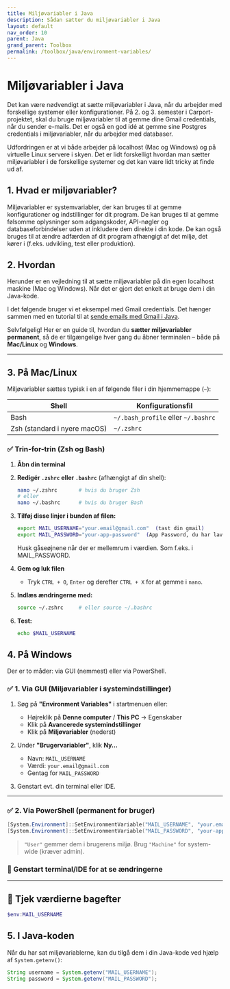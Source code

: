 ```yaml
---
title: Miljøvariabler i Java
description: Sådan sætter du miljøvariabler i Java
layout: default
nav_order: 10
parent: Java
grand_parent: Toolbox
permalink: /toolbox/java/environment-variables/
---
```


# Miljøvariabler i Java

Det kan være nødvendigt at sætte miljøvariabler i Java, når du arbejder med forskellige systemer eller konfigurationer. På 2. og 3. semester i Carport-projektet, skal du bruge miljøvariabler til at gemme dine Gmail credentials, når du sender e-mails. Det er også en god idé at gemme sine Postgres credentials i miljøvariabler, når du arbejder med databaser.

Udfordringen er at vi både arbejder på localhost (Mac og Windows) og på virtuelle Linux servere i skyen. Det er lidt forskelligt hvordan man sætter miljøvariabler i de forskellige systemer og det kan være lidt tricky at finde ud af.

## 1. Hvad er miljøvariabler?

Miljøvariabler er systemvariabler, der kan bruges til at gemme konfigurationer og indstillinger for dit program. De kan bruges til at gemme følsomme oplysninger som adgangskoder, API-nøgler og databaseforbindelser uden at inkludere dem direkte i din kode.
De kan også bruges til at ændre adfærden af dit program afhængigt af det miljø, det kører i (f.eks. udvikling, test eller produktion).

## 2. Hvordan

Herunder er en vejledning til at sætte miljøvariabler på din egen localhost maskine (Mac og Windows). Når det er gjort det enkelt at bruge dem i din Java-kode.

I det følgende bruger vi et eksempel med Gmail credentials. Det hænger sammen med en tutorial til at [sende emails med Gmail i Java](../../projects/carport/jakartamail/README.md).

Selvfølgelig! Her er en guide til, hvordan du **sætter miljøvariabler permanent**, så de er tilgængelige hver gang du åbner terminalen – både på **Mac/Linux** og **Windows**.

---

## 3. På **Mac/Linux**

Miljøvariabler sættes typisk i en af følgende filer i din hjemmemappe (`~`):

| Shell                        | Konfigurationsfil                   |
| ---------------------------- | ----------------------------------- |
| Bash                         | `~/.bash_profile` eller `~/.bashrc` |
| Zsh (standard i nyere macOS) | `~/.zshrc`                          |

### ✅ Trin-for-trin (Zsh og Bash)

1. **Åbn din terminal**
2. **Redigér `.zshrc` eller `.bashrc`** (afhængigt af din shell):

    ```bash
    nano ~/.zshrc       # hvis du bruger Zsh
    # eller
    nano ~/.bashrc      # hvis du bruger Bash
    ```

3. **Tilføj disse linjer i bunden af filen:**

    ```bash
    export MAIL_USERNAME="your.email@gmail.com"  (tast din gmail)
    export MAIL_PASSWORD="your-app-password"  (App Password, du har lavet på Gmail)
    ```

    Husk gåseøjnene når der er mellemrum i værdien. Som f.eks. i MAIL_PASSWORD.

4. **Gem og luk filen**

    * Tryk `CTRL + O`, `Enter` og derefter `CTRL + X` for at gemme i `nano`.

5. **Indlæs ændringerne med:**

    ```bash
    source ~/.zshrc     # eller source ~/.bashrc
    ```

6. **Test:**

    ```bash
    echo $MAIL_USERNAME
    ```

## 4. På **Windows**

Der er to måder: via GUI (nemmest) eller via PowerShell.

### ✅ 1. **Via GUI (Miljøvariabler i systemindstillinger)**

1. Søg på **"Environment Variables"** i startmenuen eller:

   * Højreklik på **Denne computer** / **This PC** → Egenskaber
   * Klik på **Avancerede systemindstillinger**
   * Klik på **Miljøvariabler** (nederst)

2. Under **"Brugervariabler"**, klik **Ny…**

   * Navn: `MAIL_USERNAME`
   * Værdi: `your.email@gmail.com`
   * Gentag for `MAIL_PASSWORD`

3. Genstart evt. din terminal eller IDE.

---

### ✅ 2. **Via PowerShell (permanent for bruger)**

```powershell
[System.Environment]::SetEnvironmentVariable("MAIL_USERNAME", "your.email@gmail.com", "User")
[System.Environment]::SetEnvironmentVariable("MAIL_PASSWORD", "your-app-password", "User")
```

> `"User"` gemmer dem i brugerens miljø. Brug `"Machine"` for system-wide (kræver admin).

### 🔁 Genstart terminal/IDE for at se ændringerne

---

## 🧪 Tjek værdierne bagefter

```powershell
$env:MAIL_USERNAME
```

## 5. I Java-koden

Når du har sat miljøvariablerne, kan du tilgå dem i din Java-kode ved hjælp af `System.getenv()`:

```java
String username = System.getenv("MAIL_USERNAME");
String password = System.getenv("MAIL_PASSWORD");
```
